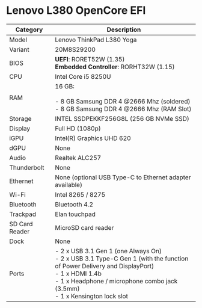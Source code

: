 # Lenovo L380 OpenCore EFI


| Category | Description |
| ---- | ---- |
| Model | Lenovo ThinkPad L380 Yoga |
| Variant | 20M8S29200 |
| BIOS | **UEFI**: RORET52W (1.35)<br>**Embedded Controller**: RORHT32W (1.15) |
| CPU | Intel Core i5 8250U |
| RAM | 16 GB:<br><br>- 8 GB Samsung DDR 4 @2666 Mhz (soldered)<br>- 8 GB Samsung DDR 4 @2666 Mhz (RAM Slot) |
| Storage | INTEL SSDPEKKF256G8L (256 GB NVMe SSD) |
| Display | Full HD (1080p) |
| iGPU | Intel(R) Graphics UHD 620 |
| dGPU | None |
| Audio | Realtek ALC257 |
| Thunderbolt | None |
| Ethernet | None (optional USB Type-C to Ethernet adapter available) |
| Wi-Fi | Intel 8265 / 8275 |
| Bluetooth | Bluetooth 4.2 |
| Trackpad | Elan touchpad |
| SD Card Reader | MicroSD card reader |
| Dock | None |
| Ports | - 2 x USB 3.1 Gen 1 (one Always On)<br>- 2 x USB 3.1 Type-C Gen 1 (with the function of Power Delivery and DisplayPort)<br>- 1 x HDMI 1.4b<br>- 1 x Headphone / microphone combo jack (3.5mm)<br>- 1 x Kensington lock slot |
